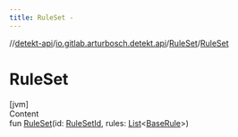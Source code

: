 ```yaml
---
title: RuleSet -
---
```

//[detekt-api](../../index.md)/[io.gitlab.arturbosch.detekt.api](../index.md)/[RuleSet](index.md)/[RuleSet](-rule-set.md)



# RuleSet  
[jvm]  
Content  
fun [RuleSet](-rule-set.md)(id: [RuleSetId](../index.md#io.gitlab.arturbosch.detekt.api/RuleSetId///PointingToDeclaration/), rules: [List](https://kotlinlang.org/api/latest/jvm/stdlib/kotlin.collections/-list/index.html)<[BaseRule](../../io.gitlab.arturbosch.detekt.api.internal/-base-rule/index.md)>)  



